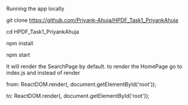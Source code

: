 Running the app locally

git clone https://github.com/Priyank-Ahuja/HPDF_Task1_PriyankAhuja

cd HPDF_Task1_PriyankAhuja

npm install

npm start

It will render the SearchPage by default.
to render the HomePage go to index.js and instead of <SearchPage /> render <HomePage /> 

from: 
ReactDOM.render(<SearchPage />, document.getElementById('root'));

to:
ReactDOM.render(<HomePage />, document.getElementById('root'));

